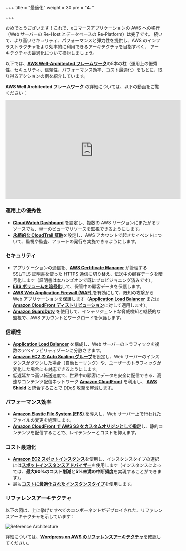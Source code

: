+++
title = "最適化"
weight = 30
pre = "<b>4. </b>"

+++

おめでとうございます！これで、eコマースアプリケーションの AWS への移行（Web サーバーの Re-Host とデータベースの Re-Platform）は完了です。
続いて、より高いセキュリティ、パフォーマンスと弾力性を提供し、AWS のインフラストラクチャをより効率的に利用できるアーキテクチャを目指すべく、
アーキテクチャの最適化について検討しましょう。

以下では、<a href="https://aws.amazon.com/architecture/well-architected/" target="_blank">**AWS Well-Architected フレームワーク**</a>の5本の柱（運用上の優秀性、セキュリティ、信頼性、パフォーマンス効率、コスト最適化）をもとに、取り得るアクションの例を紹介しています。

**AWS Well Architected フレームワーク** の詳細については、以下の動画をご覧ください：
<center>
<iframe width="560" height="315" src="https://www.youtube-nocookie.com/embed/MfxF-FYEFjY" frameborder="0" allow="accelerometer; autoplay; encrypted-media; gyroscope; picture-in-picture" allowfullscreen></iframe>
</center>

### 運用上の優秀性

- <a href="https://docs.aws.amazon.com/AmazonCloudWatch/latest/monitoring/CloudWatch_Dashboards.html" target="_blank">**CloudWatch Dashboard**</a> を設定し、複数の AWS リージョンにまたがるリソースでも、単一のビューでリソースを監視できるようにします。
- <a href="https://docs.aws.amazon.com/awscloudtrail/latest/userguide/cloudtrail-create-and-update-a-trail.html" target="_blank">**永続的な CloudTrail 証跡**</a>を設定し、AWS アカウントで起きたイベントについて、監視や監査、アラートの発行を実施できるようにします。

### セキュリティ
- アプリケーションの通信を、<a href="https://aws.amazon.com/certificate-manager/" target="_blank">**AWS Certificate Manager**</a> が管理する SSL/TLS 証明書を使った HTTPS 通信に切り替え、伝送中の顧客データを暗号化します（証明書は本ハンズオンで既にプロビジョニング済みです）。
- <a href="https://docs.aws.amazon.com/AWSEC2/latest/UserGuide/EBSEncryption.html" target="_blank">**EBS ボリュームを暗号化**</a>して、保管中の顧客データを保護します。
- <a href="https://aws.amazon.com/waf/" target="_blank">**AWS Web Application Firewall (WAF)** </a> を有効にして、既知の攻撃から Web アプリケーションを保護します（<a href="https://aws.amazon.com/blogs/aws/aws-web-application-firewall-waf-for-application-load-balancers/" target="_blank">**Application Load Balancer**</a> または <a href="https://docs.aws.amazon.com/waf/latest/developerguide/cloudfront-features.html" target="_blank">**Amazon CloudFront ディストリビューション**</a>に対して適用します）。
- <a href="https://aws.amazon.com/guardduty/" target="_blank">**Amazon GuardDuty**</a> を使用して、インテリジェントな脅威検知と継続的な監視で、AWS アカウントとワークロードを保護します。

### 信頼性
- <a href="https://docs.aws.amazon.com/elasticloadbalancing/latest/application/create-application-load-balancer.html" target="_blank">**Application Load Balancer**</a> を構成し、Web サーバーのトラフィックを複数のアベイラビリティゾーンに分散させます。
- <a href="https://docs.aws.amazon.com/autoscaling/ec2/userguide/GettingStartedTutorial.html" target="_blank">**Amazon EC2 の Auto Scaling グループ**</a>を設定し、Web サーバーのインスタンスがダウンした場合（自動ヒーリング）や、ユーザーのトラフィックが変化した場合にも対応できるようにします。
- 低遅延かつ高い転送速度で、世界中の顧客にデータを安全に配信できる、高速なコンテンツ配信ネットワーク <a href="https://docs.aws.amazon.com/AmazonCloudFront/latest/DeveloperGuide/distribution-working-with.html" target="_blank">**Amazon CloudFront**</a> を利用し、
<a href="https://aws.amazon.com/shield/" target="_blank">**AWS Shield**</a> と統合することで DDoS 攻撃を軽減します。

### パフォーマンス効率
- <a href="https://docs.aws.amazon.com/efs/latest/ug/getting-started.html" target="_blank"> **Amazon Elastic File System (EFS)** </a> を導入し、Web サーバー上で行われたファイルの変更を処理します。
- <a href="https://aws.amazon.com/blogs/networking-and-content-delivery/amazon-s3-amazon-cloudfront-a-match-made-in-the-cloud/" target="_blank">**Amazon CloudFront で AWS S3 をカスタムオリジンとして指定**</a>し、静的コンテンツを配信することで、レイテンシーとコストを抑えます。

### コスト最適化
- <a href="https://aws.amazon.com/ec2/spot/" target="_blank">**Amazon EC2 スポットインスタンス**</a>を使用し、インスタンスタイプの選択には<a href="https://aws.amazon.com/ec2/spot/instance-advisor/" target="_blank">**スポットインスタンスアドバイザー**</a>を使用します（インスタンスによっては、**最大90%のコスト削減**と**5%未満の中断頻度**を実現することができます）。
- 最も<a href="https://aws.amazon.com/ec2/spot/pricing/" target="_blank">**コストに最適化されたインスタンスタイプ**</a>を使用します。

### リファレンスアーキテクチャ

以下の図は、上に挙げたすべてのコンポーネントがデプロイされた、リファレンスアーキテクチャを示しています：

![Reference Architecture](/opt/aws-ref-arch.png)

詳細については、<a href="https://github.com/aws-samples/aws-refarch-wordpress" target="_blank">**Wordpress on AWS のリファレンスアーキテクチャ**</a>を確認してください。